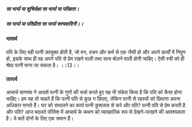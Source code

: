 ##### सा भार्या या शुचिर्दक्षा सा भार्या या पतिव्रता।
##### सा भार्या या पतिप्रीता सा भार्या सत्यवादिनी।। 

#### भावार्थ

पति के लिए वही पत्नी उपयुक्त होती है, जो मन, वचन और कर्म से एक जैसी हो और अपने कार्यों में निपुण हो, इसके साथ ही वह अपने पति से प्रेम रखने वाली तथा सत्य बोलने वाली होनी चाहिए। ऐसी स्त्री को ही श्रेष्ठ पत्नी माना जा सकता है। ।।13।।

#### तात्पर्य

आचार्य चाणक्य ने आदर्श पत्नी के गुणों की चर्चा करते हुए यह भी संकेत किया है कि पति को कैसा होना चाहिए। हम यह तो चाहते हैं कि पत्नी पति से कुछ न छिपाए, लेकिन पत्नी से रहस्यों को छिपाना अपना अधिकार मानते हैं। घर को संभालने का कार्य पत्नी कुशलता से करे और पति? पत्नी पति से प्रेम करती है और पति? आज बदलते परिवेश में आचार्य के कथन को व्यावहारिक रूप से देखने-परखने की आवश्यकता है। ये बातें दोनों के लिए एक समान हैं।
